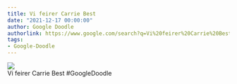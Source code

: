 ```yaml
---
title: Vi feirer Carrie Best
date: "2021-12-17 00:00:00"
author: Google Doodle
authorlink: https://www.google.com/search?q=Vi%20feirer%20Carrie%20Best
tags:
- Google-Doodle
---
```

<img src="https://www.google.com/logos/doodles/2021/celebrating-carrie-best-6753651837108875-l.png" referrerpolicy="no-referrer"><br>Vi feirer Carrie Best #GoogleDoodle
